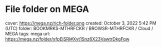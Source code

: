# File folder on MEGA

cover: https://mega.nz/rich-folder.png
created: October 3, 2022 5:42 PM (UTC)
folder: BOOKMRKS-MTHRFCKR / BROWSR-MTHRFCKR / Cloud / MEGA
tags: mega
url: https://mega.nz/folder/xfpEjSRI#Xvt1Snz6X23VawtrDkgFqw